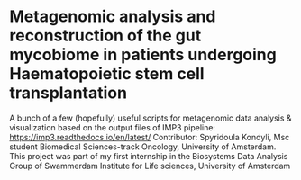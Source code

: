 # Metagenomic analysis and reconstruction of the gut mycobiome in patients undergoing Haematopoietic stem cell transplantation
A bunch of a few (hopefully) useful scripts for metagenomic data analysis & visualization based on the output files of IMP3 pipeline: https://imp3.readthedocs.io/en/latest/
Contributor: Spyridoula Kondyli, Msc student Biomedical Sciences-track Oncology, University of Amsterdam.
This project was part of my first internship in the Biosystems Data Analysis Group of Swammerdam Institute for Life sciences, University of Amsterdam 
